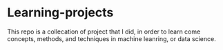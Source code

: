 # Learning-projects
This repo is a collecation of project that I did, in order to learn come concepts, methods, and techniques in machine leanring, or data science.
